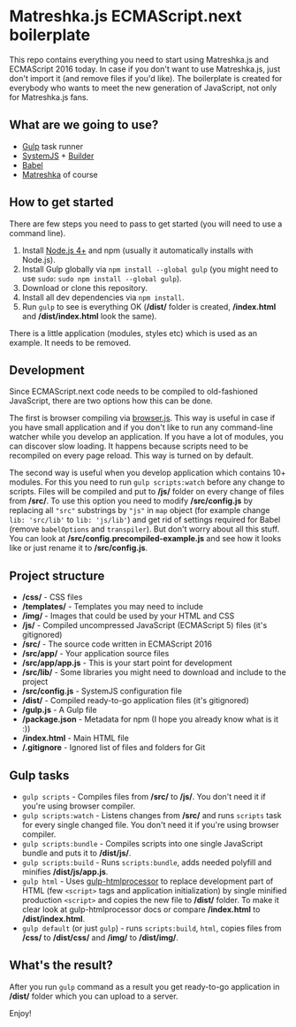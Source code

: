 # Matreshka.js ECMAScript.next boilerplate

This repo contains everything you need to start using Matreshka.js and ECMAScript 2016 today. In case if you don't want to use Matreshka.js, just don't import it (and remove files if you'd like). The boilerplate is created for everybody who wants to meet the new generation of JavaScript, not only for Matreshka.js fans.

## What are we going to use?

* [Gulp](http://gulpjs.com/) task runner
* [SystemJS](https://github.com/systemjs/systemjs) + [Builder](https://github.com/systemjs/builder)
* [Babel](https://babeljs.io/)
* [Matreshka](https://github.com/matreshkajs/matreshka) of course

## How to get started

There are few steps you need to pass to get started (you will need to use a command line).

1. Install [Node.js 4+](https://nodejs.org/) and npm (usually it automatically installs with Node.js).
2. Install Gulp globally via ``npm install --global gulp`` (you might need to use ``sudo``: ``sudo npm install --global gulp``).
3. Download or clone this repository.
4. Install all dev dependencies via ``npm install``.
5. Run ``gulp`` to see is everything OK (**/dist/** folder is created, **/index.html** and **/dist/index.html** look the same).

There is a little application (modules, styles etc) which is used as an example. It needs to be removed.

## Development

Since ECMAScript.next code needs to be compiled to old-fashioned JavaScript, there are two options how this can be done.

The first is browser compiling via [browser.js](https://babeljs.io/docs/usage/browser/). This way is useful in case if you have small application and if you don't like to run any command-line watcher while you develop an application. If you have a lot of modules, you can discover slow loading. It happens because scripts need to be recompiled on every page reload. This way is turned on by default.

The second way is useful when you develop application which contains 10+ modules. For this you need to run ``gulp scripts:watch`` before any change to scripts. Files will be compiled and put to **/js/** folder on every change of files from **/src/**. To use this option you need to modify **/src/config.js** by replacing all ``"src"`` substrings by ``"js"`` in ``map`` object (for example change ``lib: 'src/lib'`` to ``lib: 'js/lib'``) and get rid of settings required for Babel (remove ``babelOptions`` and ``transpiler``). But don't worry about all this stuff. You can look at **/src/config.precompiled-example.js** and see how it looks like or just rename it to **/src/config.js**.

## Project structure

- **/css/** - CSS files
- **/templates/** - Templates you may need to include
- **/img/** - Images that could be used by your HTML and CSS
- **/js/** - Compiled uncompressed JavaScript (ECMAScript 5) files (it's gitignored)
- **/src/** - The source code written in ECMAScript 2016
- **/src/app/** - Your application source files
- **/src/app/app.js** - This is your start point for development
- **/src/lib/** - Some libraries you might need to download and include to the project
- **/src/config.js** - SystemJS configuration file
- **/dist/** - Compiled ready-to-go application files (it's gitignored)
- **/gulp.js** - A Gulp file
- **/package.json** - Metadata for npm (I hope you already know what is it :))
- **/index.html** - Main HTML file
- **/.gitignore** - Ignored list of files and folders for Git

## Gulp tasks

- ``gulp scripts`` - Compiles files from **/src/** to **/js/**. You don't need it if you're using browser compiler.
- ``gulp scripts:watch`` - Listens changes from **/src/** and runs ``scripts`` task for every single changed file. You don't need it if you're using browser compiler.
- ``gulp scripts:bundle`` - Compiles scripts into one single JavaScript bundle and puts it to **/dist/js/**.
- ``gulp scripts:build`` - Runs ``scripts:bundle``, adds needed polyfill and minifies **/dist/js/app.js**.
- ``gulp html`` - Uses [gulp-htmlprocessor](https://github.com/dciccale/grunt-processhtml#readme) to replace development part of HTML (few ``<script>`` tags and application initialization) by single minified production ``<script>`` and copies the new file to **/dist/** folder. To make it clear look at gulp-htmlprocessor docs or compare **/index.html** to **/dist/index.html**.
- ``gulp default`` (or just ``gulp``) - runs ``scripts:build``, ``html``, copies files from **/css/** to **/dist/css/** and **/img/** to **/dist/img/**.

## What's the result?

After you run ``gulp`` command as a result you get ready-to-go application in **/dist/** folder which you can upload to a server.

Enjoy!
